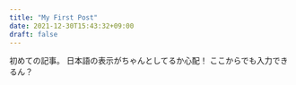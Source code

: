 ```yaml
---
title: "My First Post"
date: 2021-12-30T15:43:32+09:00
draft: false
---
```



初めての記事。
日本語の表示がちゃんとしてるか心配！
ここからでも入力できるん？
